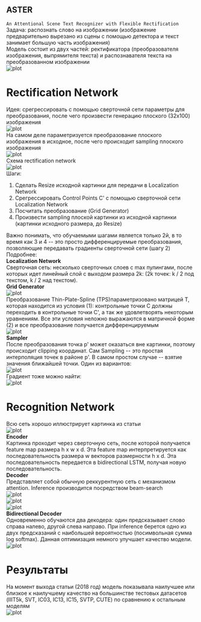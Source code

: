## ASTER  
`An Attentional Scene Text Recognizer with Flexible Rectification`  
Задача: распознать слово на изображении (изображение предварительно вырезано из сцены с помощью детектора и текст занимает большую часть изображения)  
Модель состоит из двух частей: ректификатора (преобразователя изображения, выпрямителя текста) и распознавателя текста на преобразованном изображении  
![plot](./images/im1.PNG)
# Rectification Network  
Идея: срегрессировать с помощью сверточной сети параметры для преобразования, после чего произвести генерацию плоского (32x100) изображения  
![plot](./images/im2.PNG)  
На самом деле параметризуется преобразование плоского изображения в исходное, после чего происходит sampling плоского изображения  
![plot](./images/im3.PNG)  
Схема rectification network  
![plot](./images/im4.PNG)  
Шаги:  
  1. Сделать Resize исходной картинки для передачи в Localization Network
  2. Срегрессировать Control Points C' с помощью сверточной сети Localization Network
  3. Посчитать преобразование (Grid Generator)
  4. Произвести sampling плоской картинки из исходной картинки (картинки исходного размера, до Resize)

Важно понимать, что обучаемыми шагами является только 2й, в то время как 3 и 4 -- это просто дифференцируемые преобразования, позволяющие передавать градиенты сверточной сети (шагу 2)
Подробнее:  
**Localization Network**  
Сверточная сеть: несколько сверточных слоев с max пулингами, после которых идет линейный слой с выходом размера 2k: (2k точек: k / 2 под текстом, k / 2 над текстом).  
**Grid Generator**  
![plot](./images/im5.PNG)  
Преобразование Thin-Plate-Spline (TPS)параметризовано матрицей T, которая находится из условия (1): контрольные точки C должны переходить в контрольные точки C', а так же удовлетворять некоторым уравнениям. Все эти условия неложно выражаются в матричной форме (2) и все преобразование получается дифференцируемым  
![plot](./images/im7.PNG)  
**Sampler**  
После преобразования точка p' может оказаться вне картинки, поэтому происходит clipping координат.
Сам Sampling -- это простая интерполяция точек в районе p'. В самом простом случае -- взятие значения ближайшей точки. Один из вариантов:  
![plot](./images/im8.PNG)  
Градиент тоже можно найти:  
 ![plot](./images/im9.PNG)
# Recognition Network
Всю сеть хорошо иллюстрирует картинка из статьи  
![plot](./images/im10.PNG)  
**Encoder**   
Картинка проходит через сверточную сеть, после которой получается feature map размера h x w x d. Эта feature map интерпретируется как последовательность размера w векторов размерности h x d. Эта последовательность передается в bidirectional LSTM, получая новую последовательность.  
**Decoder**  
Представляет собой обычную реккурентную сеть с механизмом attention. Inference производится посредством beam-search  
![plot](./images/im11.PNG)  
![plot](./images/im12.PNG)  
![plot](./images/im13.PNG)  
**Bidirectional Decoder**  
Одновременно обучаются два декодера: один предсказывает слово справа налево, другой слева направо. При inference берется одно из двух предсказаний с наибольшей вероятностью (посимвольная сумма log softmax). Данная оптимизация немного улучшает качество модели.  
![plot](./images/im14.PNG)  
# Результаты  
На момент выхода статьи (2018 год) модель показывала наилучшее или близкое к наилучшему качество на большинстве тестовых датасетов (IIIT5k, SVT, IC03, IC13, IC15, SVTP, CUTE) по сравнению к остальным моделям  
![plot](./images/im15.PNG)
